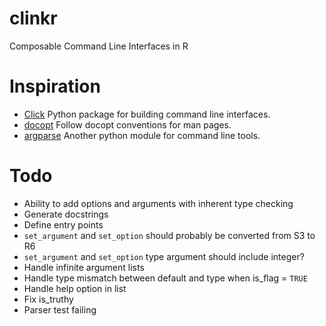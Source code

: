 # clinkr
Composable Command Line Interfaces in R

# Inspiration
- [Click](http://click.pocoo.org/5/) Python package for building command line interfaces.
- [docopt](http://docopt.org/) Follow docopt conventions for man pages.
- [argparse](https://docs.python.org/3/library/argparse.html) Another python module for command line tools.

# Todo

- Ability to add options and arguments with inherent type checking
- Generate docstrings
- Define entry points
- `set_argument` and `set_option` should probably be converted from S3 to R6
- `set_argument` and `set_option` type argument should include integer?
- Handle infinite argument lists
- Handle type mismatch between default and type when is_flag = `TRUE`
- Handle help option in list
- Fix is_truthy
- Parser test failing

